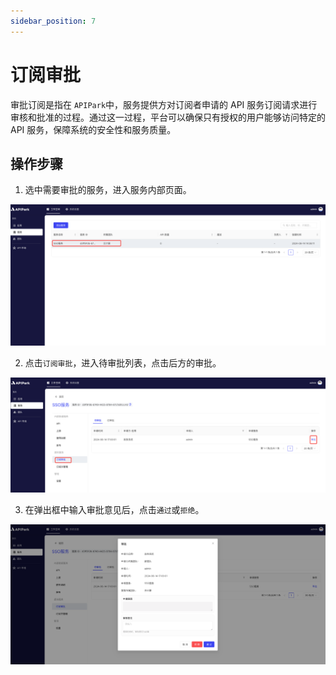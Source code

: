 ```yaml
---
sidebar_position: 7
---
```


# 订阅审批

审批订阅是指在 `APIPark`中，服务提供方对订阅者申请的 API 服务订阅请求进行审核和批准的过程。通过这一过程，平台可以确保只有授权的用户能够访问特定的 API 服务，保障系统的安全性和服务质量。

## 操作步骤

1. 选中需要审批的服务，进入服务内部页面。

![](../../tutorials/service/images/2024-08-14/cf9e5cd3b52f3977f4e5503e01234a4e538d9d9c1433c2ed9294e7de4afd00e5.png)

2. 点击`订阅审批`，进入待审批列表，点击后方的审批。

![](../../tutorials/service/images/2024-08-14/ffdabb491a812ea239c1146a6398c497d1154c2b790ff35725ab574bafb0923c.png)  

3. 在弹出框中输入审批意见后，点击`通过`或`拒绝`。

![](../../tutorials/service/images/2024-08-14/2bc78da68ca3076ae7b00e910c5f1a10ec898483619552df496f444c3487d16e.png)  



